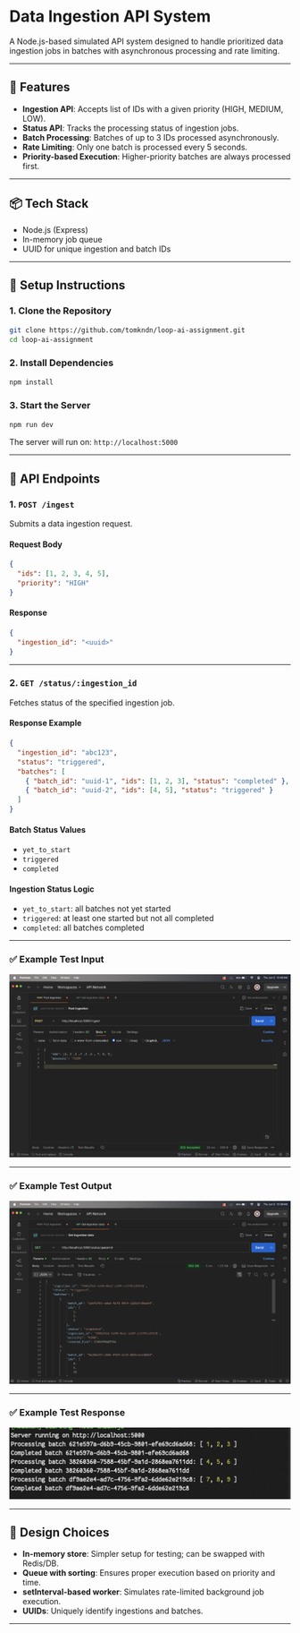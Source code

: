 # Data Ingestion API System

A Node.js-based simulated API system designed to handle prioritized data ingestion jobs in batches with asynchronous processing and rate limiting.

---

## 🔧 Features

* **Ingestion API**: Accepts list of IDs with a given priority (HIGH, MEDIUM, LOW).
* **Status API**: Tracks the processing status of ingestion jobs.
* **Batch Processing**: Batches of up to 3 IDs processed asynchronously.
* **Rate Limiting**: Only one batch is processed every 5 seconds.
* **Priority-based Execution**: Higher-priority batches are always processed first.

---

## 📦 Tech Stack

* Node.js (Express)
* In-memory job queue
* UUID for unique ingestion and batch IDs

---

## 📁 Setup Instructions

### 1. Clone the Repository

```bash
git clone https://github.com/tomkndn/loop-ai-assignment.git
cd loop-ai-assignment
```

### 2. Install Dependencies

```bash
npm install
```

### 3. Start the Server

```bash
npm run dev
```

The server will run on: `http://localhost:5000`

---

## 🔌 API Endpoints

### 1. `POST /ingest`

Submits a data ingestion request.

#### Request Body

```json
{
  "ids": [1, 2, 3, 4, 5],
  "priority": "HIGH"
}
```

#### Response

```json
{
  "ingestion_id": "<uuid>"
}
```

---

### 2. `GET /status/:ingestion_id`

Fetches status of the specified ingestion job.

#### Response Example

```json
{
  "ingestion_id": "abc123",
  "status": "triggered",
  "batches": [
    { "batch_id": "uuid-1", "ids": [1, 2, 3], "status": "completed" },
    { "batch_id": "uuid-2", "ids": [4, 5], "status": "triggered" }
  ]
}
```

#### Batch Status Values

* `yet_to_start`
* `triggered`
* `completed`

#### Ingestion Status Logic

* `yet_to_start`: all batches not yet started
* `triggered`: at least one started but not all completed
* `completed`: all batches completed

---

### ✅ Example Test Input

![Test Screenshot](./screenshot1.png)

---

### ✅ Example Test Output

![Test Screenshot](./screenshot2.png)

---


### ✅ Example Test Response

![Test Screenshot](./screenshot3.png)

---

## 📌 Design Choices

* **In-memory store**: Simpler setup for testing; can be swapped with Redis/DB.
* **Queue with sorting**: Ensures proper execution based on priority and time.
* **setInterval-based worker**: Simulates rate-limited background job execution.
* **UUIDs**: Uniquely identify ingestions and batches.

---
